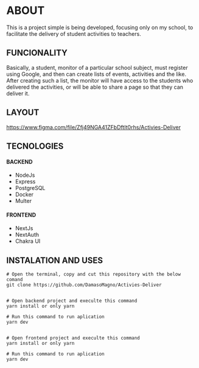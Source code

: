 # ABOUT
<p>
 This is a project simple is being developed, focusing only on my school, to facilitate the delivery of student activities to teachers.
</p>

## FUNCIONALITY
<p>
 Basically, a student, monitor of a particular school subject, must register using Google, and then can create lists of events, activities and the like. After creating such a list, the monitor will have access to the students who delivered the activities, or will be able to share a page so that they can deliver it.
</p>

## LAYOUT
https://www.figma.com/file/Zfj49NGA41ZFbDftIt0rhs/Activies-Deliver

## TECNOLOGIES
#### BACKEND
- NodeJs
- Express
- PostgreSQL
- Docker
- Multer

#### FRONTEND
- NextJs
- NextAuth
- Chakra UI

## INSTALATION AND USES
```
# Open the terminal, copy and cut this repository with the below comand
git clone https://github.com/DamasoMagno/Activies-Deliver


# Open backend project and execulte this command
yarn install or only yarn

# Run this command to run aplication
yarn dev


# Open frontend project and execulte this command
yarn install or only yarn

# Run this command to run aplication
yarn dev
```